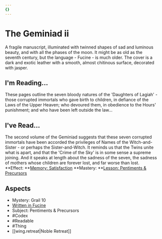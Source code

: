 ```yaml
---
{}
---
```

# The Geminiad ii
A fragile manuscript, illuminated with twinned shapes of sad and luminous beauty, and with all the phases of the moon. It might be as old as the seventh century, but the language - Fucine - is much older. The cover is a dark and exotic leather with a smooth, almost chitinous surface, decorated with jasper.
## I'm Reading...
These pages outline the seven bloody natures of the 'Daughters of Lagiah' - those corrupted immortals who gave birth to children, in defiance of the Laws of the Upper Heaven; who devoured them, in obedience to the Hours' punishment; and who have been left outside the law...
## I've Read...
The second volume of the Geminiad suggests that these seven corrupted immortals have been accorded the privileges of Names of the Witch-and-Sister - or perhaps the Sister-and-Witch. It reminds us that the Twins unite what is apart, and that the 'Crime of the Sky' is in some sense a supreme joining. And it speaks at length about the sadness of the seven, the sadness of mothers whose children are forever lost, and far worse than lost.
**Effect: **[Memory: Satisfaction](https://uadaf.theevilroot.xyz/rowenarium/element/mem.satisfaction)
**Mastery: **[Lesson: Pentiments & Precursors](https://uadaf.theevilroot.xyz/rowenarium/element/x.pentiments.precursors)
## Aspects
- Mystery: Grail 10
- [Written in Fucine](https://uadaf.theevilroot.xyz/rowenarium/element/w.fucine)
- Subject: Pentiments & Precursors
- #Codex
- #Readable
- #Thing
- [[wing.retreat|Noble Retreat]]